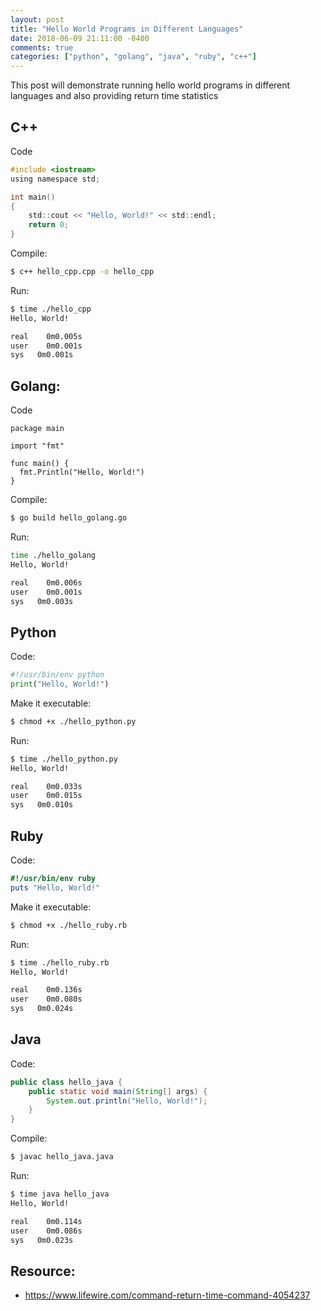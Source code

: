 ```yaml
---
layout: post
title: "Hello World Programs in Different Languages"
date: 2018-06-09 21:11:00 -0400
comments: true
categories: ["python", "golang", "java", "ruby", "c++"] 
---
```


This post will demonstrate running hello world programs in different languages and also providing return time statistics


## C++

Code

```c
#include <iostream>
using namespace std;

int main()
{
    std::cout << "Hello, World!" << std::endl;
    return 0;
}
```

Compile:

```bash
$ c++ hello_cpp.cpp -o hello_cpp
```

Run:

```bash
$ time ./hello_cpp
Hello, World!

real	0m0.005s
user	0m0.001s
sys	  0m0.001s
```

## Golang:

Code

```golang
package main

import "fmt"

func main() {
  fmt.Println("Hello, World!")
}
```

Compile:

```bash
$ go build hello_golang.go
```

Run:

```bash
time ./hello_golang
Hello, World!

real	0m0.006s
user	0m0.001s
sys	  0m0.003s
```

## Python

Code:

```python
#!/usr/bin/env python
print("Hello, World!")
```

Make it executable:

```bash
$ chmod +x ./hello_python.py
```

Run:

```bash
$ time ./hello_python.py
Hello, World!

real	0m0.033s
user	0m0.015s
sys	  0m0.010s
```

## Ruby

Code:

```ruby
#!/usr/bin/env ruby
puts "Hello, World!"
```

Make it executable:

```bash
$ chmod +x ./hello_ruby.rb
```

Run:

```bash
$ time ./hello_ruby.rb
Hello, World!

real	0m0.136s
user	0m0.080s
sys	  0m0.024s
```

## Java

Code:

```java
public class hello_java {
    public static void main(String[] args) {
        System.out.println("Hello, World!");
    }
}
```

Compile:

```bash
$ javac hello_java.java
```

Run:

```bash
$ time java hello_java
Hello, World!

real	0m0.114s
user	0m0.086s
sys	  0m0.023s
```

## Resource:

- https://www.lifewire.com/command-return-time-command-4054237
